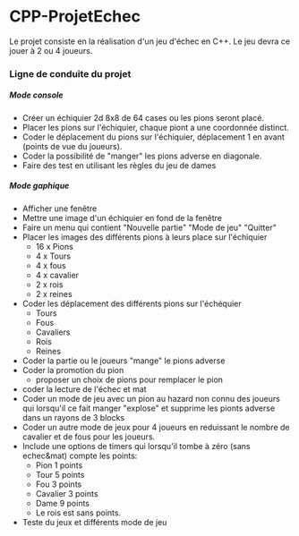 # CPP-ProjetEchec

Le projet consiste en la réalisation d'un jeu d'échec en C++. Le jeu devra ce jouer à 2 ou 4 joueurs.

### Ligne de conduite du projet
##### Mode console
* Créer un échiquier 2d 8x8 de 64 cases ou les pions seront placé.
* Placer les pions sur l'échiquier, chaque piont a une coordonnée distinct.
* Coder le déplacement du pions sur l'échiquier, déplacement 1 en avant (points de vue du joueurs).
* Coder la possibilité de "manger" les pions adverse en diagonale.
* Faire des test en utilisant les règles du jeu de dames
##### Mode gaphique
* Afficher une fenêtre
* Mettre une image d'un échiquier en fond de la fenêtre
* Faire un menu qui contient "Nouvelle partie" "Mode de jeu" "Quitter"
* Placer les images des différents pions à leurs place sur l'échiquier
  * 16 x Pions
  * 4 x Tours
  * 4 x fous
  * 4 x cavalier
  * 2 x rois
  * 2 x reines
* Coder les déplacement des différents pions sur l'échéquier
  * Tours
  * Fous
  * Cavaliers
  * Rois
  * Reines
* Coder la partie ou le joueurs "mange" le pions adverse
* Coder la promotion du pion
  * proposer un choix de pions pour remplacer le pion
* coder la lecture de l'échec et mat
* Coder un mode de jeu avec un pion au hazard non connu des joueurs qui lorsqu'il ce fait manger "explose" et supprime les pionts adverse dans un rayons de 3 blocks
* Coder un autre mode de jeux pour 4 joueurs en reduissant le nombre de cavalier et de fous pour les joueurs.
* Include une options de timers qui lorsqu'il tombe à zéro (sans echec&mat) compte les points:
  * Pion 1 points
  * Tour 5 points
  * Fou 3 points
  * Cavalier 3 points
  * Dame 9 points
  * Le rois est sans points.
* Teste du jeux et différents mode de jeu 
